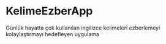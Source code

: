 # KelimeEzberApp
Günlük hayatta çok kullanılan ingilizce kelimeleri ezberlemeyi kolaylaştırmayı hedefleyen uygulama
